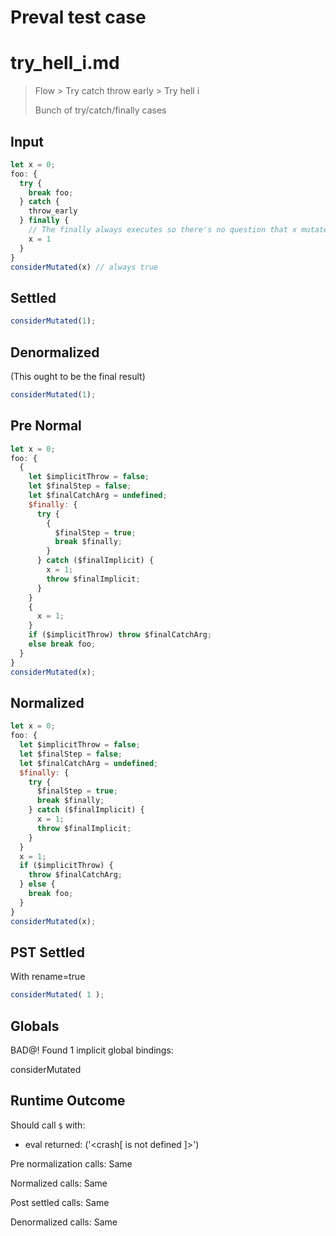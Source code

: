 # Preval test case

# try_hell_i.md

> Flow > Try catch throw early > Try hell i
>
> Bunch of try/catch/finally cases

## Input

`````js filename=intro
let x = 0;
foo: {
  try {
    break foo;
  } catch {
    throw_early
  } finally {
    // The finally always executes so there's no question that x mutates
    x = 1
  }
}
considerMutated(x) // always true
`````

## Settled


`````js filename=intro
considerMutated(1);
`````

## Denormalized
(This ought to be the final result)

`````js filename=intro
considerMutated(1);
`````

## Pre Normal


`````js filename=intro
let x = 0;
foo: {
  {
    let $implicitThrow = false;
    let $finalStep = false;
    let $finalCatchArg = undefined;
    $finally: {
      try {
        {
          $finalStep = true;
          break $finally;
        }
      } catch ($finalImplicit) {
        x = 1;
        throw $finalImplicit;
      }
    }
    {
      x = 1;
    }
    if ($implicitThrow) throw $finalCatchArg;
    else break foo;
  }
}
considerMutated(x);
`````

## Normalized


`````js filename=intro
let x = 0;
foo: {
  let $implicitThrow = false;
  let $finalStep = false;
  let $finalCatchArg = undefined;
  $finally: {
    try {
      $finalStep = true;
      break $finally;
    } catch ($finalImplicit) {
      x = 1;
      throw $finalImplicit;
    }
  }
  x = 1;
  if ($implicitThrow) {
    throw $finalCatchArg;
  } else {
    break foo;
  }
}
considerMutated(x);
`````

## PST Settled
With rename=true

`````js filename=intro
considerMutated( 1 );
`````

## Globals

BAD@! Found 1 implicit global bindings:

considerMutated

## Runtime Outcome

Should call `$` with:
 - eval returned: ('<crash[ <ref> is not defined ]>')

Pre normalization calls: Same

Normalized calls: Same

Post settled calls: Same

Denormalized calls: Same
